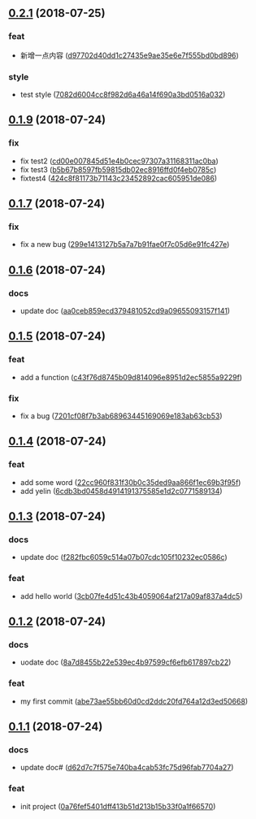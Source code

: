## [0.2.1](https://github.com/yelin2016/log2/compare/v0.1.9...v0.2.1) (2018-07-25)


### feat

* 新增一点内容 ([d97702d40dd1c27435e9ae35e6e7f555bd0bd896](https://github.com/yelin2016/log2/commit/d97702d40dd1c27435e9ae35e6e7f555bd0bd896))

### style

* test style ([7082d6004cc8f982d6a46a14f690a3bd0516a032](https://github.com/yelin2016/log2/commit/7082d6004cc8f982d6a46a14f690a3bd0516a032))



## [0.1.9](https://github.com/yelin2016/log2/compare/v0.1.7...v0.1.9) (2018-07-24)


### fix

* fix test2 ([cd00e007845d51e4b0cec97307a31168311ac0ba](https://github.com/yelin2016/log2/commit/cd00e007845d51e4b0cec97307a31168311ac0ba))
* fix test3 ([b5b67b8597fb59815db02ec8916ffd0f4eb0785c](https://github.com/yelin2016/log2/commit/b5b67b8597fb59815db02ec8916ffd0f4eb0785c))
* fixtest4 ([424c8f81173b71143c23452892cac605951de086](https://github.com/yelin2016/log2/commit/424c8f81173b71143c23452892cac605951de086))



## [0.1.7](https://github.com/yelin2016/log2/compare/v0.1.6...v0.1.7) (2018-07-24)


### fix

* fix a new bug ([299e1413127b5a7a7b91fae0f7c05d6e91fc427e](https://github.com/yelin2016/log2/commit/299e1413127b5a7a7b91fae0f7c05d6e91fc427e))



## [0.1.6](https://github.com/yelin2016/log2/compare/v0.1.5...v0.1.6) (2018-07-24)


### docs

* update doc ([aa0ceb859ecd379481052cd9a09655093157f141](https://github.com/yelin2016/log2/commit/aa0ceb859ecd379481052cd9a09655093157f141))



## [0.1.5](https://github.com/yelin2016/log2/compare/v0.1.4...v0.1.5) (2018-07-24)


### feat

* add a function ([c43f76d8745b09d814096e8951d2ec5855a9229f](https://github.com/yelin2016/log2/commit/c43f76d8745b09d814096e8951d2ec5855a9229f))

### fix

* fix a bug ([7201cf08f7b3ab68963445169069e183ab63cb53](https://github.com/yelin2016/log2/commit/7201cf08f7b3ab68963445169069e183ab63cb53))



## [0.1.4](https://github.com/yelin2016/log2/compare/v0.1.3...v0.1.4) (2018-07-24)


### feat

* add some word ([22cc960f831f30b0c35ded9aa866f1ec69b3f95f](https://github.com/yelin2016/log2/commit/22cc960f831f30b0c35ded9aa866f1ec69b3f95f))
* add yelin ([6cdb3bd0458d4914191375585e1d2c0771589134](https://github.com/yelin2016/log2/commit/6cdb3bd0458d4914191375585e1d2c0771589134))



## [0.1.3](https://github.com/yelin2016/log2/compare/v0.1.2...v0.1.3) (2018-07-24)


### docs

* update doc ([f282fbc6059c514a07b07cdc105f10232ec0586c](https://github.com/yelin2016/log2/commit/f282fbc6059c514a07b07cdc105f10232ec0586c))

### feat

* add hello world ([3cb07fe4d51c43b4059064af217a09af837a4dc5](https://github.com/yelin2016/log2/commit/3cb07fe4d51c43b4059064af217a09af837a4dc5))



## [0.1.2](https://github.com/yelin2016/log2/compare/v0.1.1...v0.1.2) (2018-07-24)


### docs

* uodate doc ([8a7d8455b22e539ec4b97599cf6efb617897cb22](https://github.com/yelin2016/log2/commit/8a7d8455b22e539ec4b97599cf6efb617897cb22))

### feat

* my first commit ([abe73ae55bb60d0cd2ddc20fd764a12d3ed50668](https://github.com/yelin2016/log2/commit/abe73ae55bb60d0cd2ddc20fd764a12d3ed50668))



## [0.1.1](https://github.com/yelin2016/log2/compare/0a76fef5401dff413b51d213b15b33f0a1f66570...v0.1.1) (2018-07-24)


### docs

* update doc# ([d62d7c7f575e740ba4cab53fc75d96fab7704a27](https://github.com/yelin2016/log2/commit/d62d7c7f575e740ba4cab53fc75d96fab7704a27))

### feat

* init project ([0a76fef5401dff413b51d213b15b33f0a1f66570](https://github.com/yelin2016/log2/commit/0a76fef5401dff413b51d213b15b33f0a1f66570))



